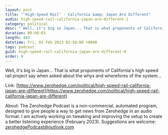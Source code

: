 ```yaml
---
layout: post
title: "'High-Speed Rail' - California &amp; Japan Are Different"
audio: high-speed-rail-california-japan-are-different-1
category: political
desc: " Well, it's big in Japan... That is what proponents of California's high speed rail project say when asked about the whys and wherefores of the system..."
duration: 00:08:03
length: 483
datetime: Fri, 03 Feb 2023 02:50:00 +0000
tags: podcast
guid: high-speed-rail-california-japan-are-different-0
order: 0
---
```

 Well, it's big in Japan... That is what proponents of California's high speed rail project say when asked about the whys and wherefores of the system...

Link: [https://www.zerohedge.com/political/high-speed-rail-california-japan-are-different](https://www.zerohedge.com/political/high-speed-rail-california-japan-are-different)

About: The Zerohedge Podcast is a non-commercial, automated program, designed to give people a way to get news from Zerohedge in an audio format.  I am actively working on tweaking and improving the setup to create a better listening experience (February 2023).  Suggestions are welcome: [zerohedgePodcast@outlook.com](mailto:zerohedgePodcast@outlook.com)